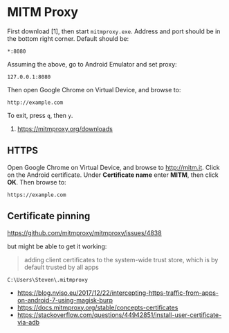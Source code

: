 # MITM Proxy

First download [1], then start `mitmproxy.exe`. Address and port should be in
the bottom right corner. Default should be:

~~~
*:8080
~~~

Assuming the above, go to Android Emulator and set proxy:

~~~
127.0.0.1:8080
~~~

Then open Google Chrome on Virtual Device, and browse to:

~~~
http://example.com
~~~

To exit, press `q`, then `y`.

1. https://mitmproxy.org/downloads

## HTTPS

Open Google Chrome on Virtual Device, and browse to <http://mitm.it>. Click on
the Android certificate. Under **Certificate name** enter **MITM**, then click
**OK**. Then browse to:

~~~
https://example.com
~~~

## Certificate pinning

https://github.com/mitmproxy/mitmproxy/issues/4838

but might be able to get it working:

> adding client certificates to the system-wide trust store, which is by default
> trusted by all apps

~~~
C:\Users\Steven\.mitmproxy
~~~

- https://blog.nviso.eu/2017/12/22/intercepting-https-traffic-from-apps-on-android-7-using-magisk-burp
- https://docs.mitmproxy.org/stable/concepts-certificates
- https://stackoverflow.com/questions/44942851/install-user-certificate-via-adb
